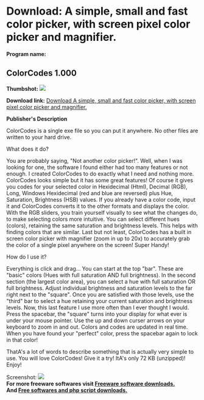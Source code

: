 # Download: A simple, small and fast color picker, with screen pixel color picker and magnifier.

**Program name:**

## ColorCodes 1.000

  
**Thumbshot:** ![](http://www.freewarefiles.com/screenshot/lsdpccodes_md.jpg)   
  
**Download link:** [Download A simple, small and fast color picker, with screen pixel color picker and magnifier.](http://freesoftwares.boysofts.com/ColorCodes_program_48145.html)  
  


**Publisher's Description**  
  


ColorCodes is a single exe file so you can put it anywhere. No other files are written to your hard drive. 

What does it do?

You are probably saying, "Not another color picker!". Well, when I was looking for one, the software I found either had too many features or not enough. I created ColorCodes to do exactly what I need and nothing more. ColorCodes looks simple but it has some great features! Of course it gives you codes for your selected color in Hexidecimal (Html), Decimal (RGB), Long, Windows Hexidecimal (red and blue are reversed) plus Hue, Saturation, Brightness (HSB) values. If you already have a color code, input it and ColorCodes converts it to the other formats and displays the color. With the RGB sliders, you train yourself visually to see what the changes do, to make selecting colors more intuitive. You can select different hues (colors), retaining the same saturation and brightness levels. This helps with finding colors that are similar. Last but not least, ColorCodes has a built in screen color picker with magnifier (zoom in up to 20x) to accurately grab the color of a single pixel anywhere on the screen! Super Handy!

How do I use it?

Everything is click and drag... You can start at the top "bar". These are "basic" colors (Hues with full saturation AND full brightness). In the second section (the largest color area), you can select a hue with full saturation OR full brightness. Adjust individual brightness and saturation levels to the far right next to the "square". Once you are satisfied with those levels, use the "third" bar to select a hue retaining your current saturation and brightness levels. Now, this last feature I use more often than I ever thought I would. Press the spacebar, the "square" turns into your display for what ever is under your mouse pointer. Use the up and down curser arrows on your keyboard to zoom in and out. Colors and codes are updated in real time. When you have found your "perfect" color, press the spacebar again to lock in that color!

ThatA's a lot of words to describe something that is actually very simple to use. You will love ColorCodes! Give it a try! ItA's only 72 KB (unzipped)! Enjoy!

  
  
Screenshot: ![](http://www.freewarefiles.com/screenshot/lsdpccodes.jpg)   
**For more freeware softwares visit [Freeware software downloads.](http://freesoftwares.boysofts.com/)**   
**And [Free softwares and php script downloads.](http://www.boysofts.com/)**
